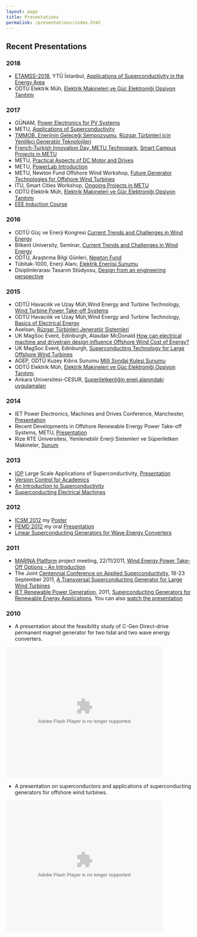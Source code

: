 ```yaml
---
layout: page
title: Presentations
permalink: /presentations/index.html
---
```


## Recent Presentations


### 2018

* [ETAMSS-2018](http://etamss18.com/), YTÜ İstanbul, [Applications of Superconductivity in the Energy Area](https://docs.google.com/presentation/d/19QCto2-yS9RVU1lNNOFczYReHepg4rLw_64gX-LAiXs/edit?usp=sharing)
* ODTÜ Elektrik Müh, [Elektrik Makineleri ve Güç Elektroniği Opsiyon Tanıtımı](https://docs.google.com/presentation/d/1JlkndQ2R4Itzq1C7RBSsm-8AQR65vce--tyruTaKW-U/edit?usp=sharing)

### 2017

* GÜNAM, [Power Electronics for PV Systems](/presentations/power_electronics_for_PV.html)
* METU, [Applications of Superconductivity](http://ieeexplore.ieee.org/stamp/stamp.jsp?arnumber=8069354)
* [TMMOB, Enerjinin Geleceği Sempozyumu](http://tmmobenerjisempozyumu.org/), [Rüzgar Türbinleri için Yenilikçi Generatör Teknolojileri](https://docs.google.com/presentation/d/1vP-5_YQuELD0dK9h2Nfeuh6tkN_-2SlyAMf_LF2xkxE/edit?usp=sharing)
* [French-Turkish Innovation Day, METU Technopark](https://www.ftinnovationdays2017.com/), [Smart Campus Projects in METU](https://docs.google.com/presentation/d/1x1pxn8TNPNpuZutw_qd3Hcdr5t0hew08CulHOooWGZs/edit?usp=sharing)
* METU, [Practical Aspects of DC Motor and Drives](https://docs.google.com/presentation/d/1XveRzNLUcjYO3Micyx0Hd8ln29yodHI5m_z4AlIQQmo/edit?usp=sharing)
* METU, [PowerLab Introduction](https://docs.google.com/presentation/d/1BPYdgpPDQjWYKpd2VYRGdAKeLVnbxjC2oZ_ZtTDjsyA/edit?usp=sharing)
* METU, Newton Fund Offshore Wind Workshop, [Future Generator Technologies for Offshore Wind Turbines](https://docs.google.com/presentation/d/1Z-OeGlsTIpST3BkvIrYIyqnbJWVgmD0mm25EXoVOUmY/edit?usp=sharing)
* ITU, Smart Cities Workshop, [Ongoing Projects in METU](https://docs.google.com/presentation/d/1pGkhLkTJZ2CVeZnZvys9XVILh_8oEzLXFvWnq53YMSo/edit?usp=sharing)
* ODTÜ Elektrik Müh, [Elektrik Makineleri ve Güç Elektroniği Opsiyon Tanıtımı](https://docs.google.com/presentation/d/122GDko0669QFa4uZ-lHofiCkT9vBViwZTxZVhW2lACY/edit?usp=sharing)
* [EEE Induction Course](https://docs.google.com/presentation/d/1R1ZmGRX_92i5elfx05uXmj9EHNj2sKrFu8xxosCMkmk/pub?start=false&loop=false&delayms=3000)

### 2016

* ODTÜ Güç ve Enerji Kongresi [Current Trends and Challenges in Wind Energy](https://docs.google.com/presentation/d/1P6MdOSiaULh4ER0X-CHea7ilb3HtPa9qUvMtzMrF6Og/edit?usp=sharing)
* Bilkent University, Seminar, [Current Trends and Challenges in Wind Energy](https://docs.google.com/presentation/d/1P6MdOSiaULh4ER0X-CHea7ilb3HtPa9qUvMtzMrF6Og/edit?usp=sharing)
* ODTÜ, Araştırma Bilgi Günleri, [Newton Fund](https://docs.google.com/presentation/d/1uHEdoHDHlFYh4CqQxNUEgbooXijWlml-_VL3hNSf3dQ/edit?usp=sharing)
* Tübitak-1000, Enerji Alanı, [Elektrik Enerjisi Sunumu](https://docs.google.com/presentation/d/1gw27TPaHgj9yFgZ8PzE3Js1YFSMgcSZIQE1Md_Vx5AU/edit?usp=sharing)
* Disiplinlerarası Tasarım Stüdyosu, [Design from an engineering perspective](http://keysan.me/presentations/design_from_engineering.html)

### 2015

* ODTÜ Havacılık ve Uzay Müh,Wind Energy and Turbine Technology, [Wind Turbine Power Take-off Systems](https://docs.google.com/presentation/d/1hAog4lWxXLFdPDYfOLiywXa-U9KJ50Lm0AYwQ_PXh_M/edit?usp=sharing)
* ODTÜ Havacılık ve Uzay Müh,Wind Energy and Turbine Technology, [Basics of Electrical Energy](/presentations/power_basics.html)
* Aselsan, [Rüzgar Türbinleri Jeneratör Sistemleri](https://docs.google.com/presentation/d/1GuMfGU77NcYJu3rGbK5eWvilPFw5URcZUiLjTVJkE-Y/edit?usp=sharing)
* UK MagSoc Event, Edinburgh, Alasdair McDonald [How can electrical machine and drivetrain design influence Offshore Wind Cost of Energy?](https://docs.google.com/presentation/d/1hHpeSlyrqR6OqKgF4uOt2bNV5zqS3j4IMCx7Huad4e0/edit?usp=sharing)
* UK MagSoc Event, Edinburgh, [Superconducting Technology for Large Offshore Wind Turbines](https://docs.google.com/presentation/d/1uYJwFvBlhV6UWXFh-XtOV2KOcER2-t5Sj5dnYJbyHXU/edit?usp=sharing)
* AGEP, ODTÜ Kuzey Kıbrıs Sunumu [Milli Sondaj Kulesi Sunumu](http://keysan.me/presentations/kamag.html)
* ODTÜ Elektrik Müh, [Elektrik Makineleri ve Güç Elektroniği Opsiyon Tanıtımı](https://docs.google.com/presentation/d/128lohMTBVDAOZl9q8SzXT4HCoFsondeH2lE10goHrto/edit?usp=sharing)
* Ankara Universitesi-CESUR, [Superiletkenliğin eneji alanındaki uygulamaları](https://docs.google.com/presentation/d/1faw8dVxYoz_jsJRa6igICBzAtsH83xKLbax7HoxeY3M/edit?usp=sharing)

### 2014

* IET Power Electronics, Machines and Drives Conference, Manchester,  [Presentation](https://docs.google.com/presentation/d/1Is44gl0PX-vi8th24iMXxA-DQIrjGqCJt5en9xghJoE/pub?start=false&loop=false&delayms=3000)
* Recent Developments in Offshore Renewable Energy Power Take-off Systems, METU, [Presentation](https://docs.google.com/presentation/d/15RYcaq9x5TBQZq6PfYJ_HGezz4XuVYv-rCBp_c9y3go/pub?start=false&loop=false&delayms=3000)
* Rize RTE Üniversitesi, Yenilenebilir Enerji Sistemleri ve Süperiletken Makineler, [Sunum](https://docs.google.com/presentation/d/1PJpeJqtONpgJ46_lZC3Di2M54Pq_f2Jik6Qd7ANxH4Q/pub?start=false&loop=false&delayms=3000)

### 2013

* [IOP](http://www.iop.org/events/scientific/conferences/) Large Scale Applications of Superconductivity, [Presentation](https://www.dropbox.com/s/n04kh5bwx0t8zyh/Ozan_Keysan_10MW_HTS_11_2013.pdf)
* [Version Control for Academics](http://dl.dropbox.com/u/2490601/Presentations/version-control/svn.html)
* [An Introduction to Superconductivity](http://www.see.ed.ac.uk/~okeysan/idcore/idcore2.html)
* [Superconducting Electrical Machines](https://dl.dropbox.com/u/2490601/Presentations/IDCORE/IDCORE_HTSG_June_2012.ppt)

### 2012

* [ICSM 2012](http://www.icsm2012.org) my [Poster](https://www.dropbox.com/s/ge572nh3zrmsx88/keysan_ICSM_2012_poster.pdf)
* [PEMD 2012](http://conferences.theiet.org/pemd/)  my oral [Presentation](https://www.dropbox.com/s/tmrd84gycxktamm/Ozan_Keysan_HTSG_presentation_March_2012_PEMD.ppt)
* [Linear Superconducting Generators for Wave Energy Converters](http://dl.dropbox.com/u/2490601/Presentations/Ozan_Keysan_HTSG_presentation_March_2012_PEMD.ppt)


### 2011

* [MARINA Platform](http://www.marina-platform.info) project meeting, 22/11/2011, [Wind Energy Power Take-Off  Options - An Introduction](http://dl.dropbox.com/u/2490601/Presentations/Ozan_Keysan_MARINA_11_2011.ppt)
* The Joint [Centennial Conference on Applied Superconductivity](http://www.eucas2011.org), 18-23 September 2011, [A Transversal Superconducting Generator for Large Wind Turbines](http://dl.dropbox.com/u/2490601/Presentations/Ozan_Keysan_HTSG_EUCAS_2011.ppt)
* [IET Renewable Power Generation](http://conferences.theiet.org/rpg), 2011, [Superconducting Generators for Renewable Energy Applications](http://dl.dropbox.com/u/2490601/Presentations/Ozan_Keysan_HTSG_presentation_September_2011_IET_RPG.ppt).  You can also [watch the presentation](http://scpro.streamuk.com/uk/player/Default.aspx?wid=11496&ptid=26&t=0)

### 2010

* A presentation about the feasibility study of C-Gen Direct-drive permanent magnet generator for two tidal and two wave energy converters.

<html><div style="width:425px" id="__ss_8379887"><object id="__sse8379887" width="425" height="355"><param name="movie" value="http://static.slidesharecdn.com/swf/ssplayer2.swf?doc=ieskeysan0303-110621120444-phpapp01&stripped_title=ies-keysan-0303&userName=ozikeysan" /><param name="allowFullScreen" value="true"/><param name="allowScriptAccess" value="always"/><embed name="__sse8379887" src="http://static.slidesharecdn.com/swf/ssplayer2.swf?doc=ieskeysan0303-110621120444-phpapp01&stripped_title=ies-keysan-0303&userName=ozikeysan" type="application/x-shockwave-flash" allowscriptaccess="always" allowfullscreen="true" width="425" height="355"></embed></object></div></html>

* A presentation on superconductors and applications of superconducting generators for offshore wind turbines.

<html><div style="width:425px" id="__ss_8380274"><object id="__sse8380274" width="425" height="355"><param name="movie" value="http://static.slidesharecdn.com/swf/ssplayer2.swf?doc=ieshtsgpresentationmarch2011-110621123114-phpapp01&stripped_title=hightemperature-superconducting-generators&userName=ozikeysan" /><param name="allowFullScreen" value="true"/><param name="allowScriptAccess" value="always"/><embed name="__sse8380274" src="http://static.slidesharecdn.com/swf/ssplayer2.swf?doc=ieshtsgpresentationmarch2011-110621123114-phpapp01&stripped_title=hightemperature-superconducting-generators&userName=ozikeysan" type="application/x-shockwave-flash" allowscriptaccess="always" allowfullscreen="true" width="425" height="355"></embed></object></div></html>
